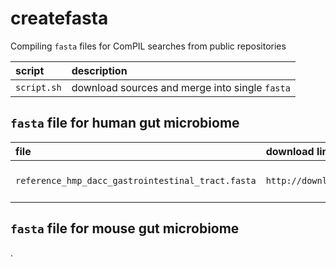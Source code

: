 # createfasta

Compiling `fasta` files for ComPIL searches from public repositories

| script | description |
| :--- | :--- |
| `script.sh` | download sources and merge into single `fasta` |

## `fasta` file for human gut microbiome

| file | download link | description |
| :--- | :--- | :--- |
| `reference_hmp_dacc_gastrointestinal_tract.fasta` | `http://downloads.hmpdacc.org/data/reference_genomes/body_sites/Gastrointestinal_tract.pep.fsa` | HMP DACC gastrointestinal tract |


## `fasta` file for mouse gut microbiome

.
